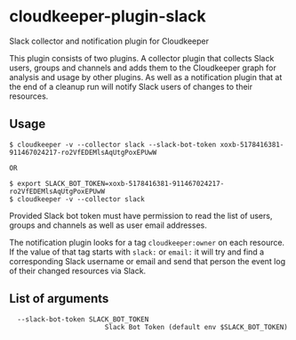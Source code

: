 # cloudkeeper-plugin-slack
Slack collector and notification plugin for Cloudkeeper

This plugin consists of two plugins.
A collector plugin that collects Slack users, groups and channels and adds them to the Cloudkeeper graph for analysis and usage by other plugins.
As well as a notification plugin that at the end of a cleanup run will notify Slack users of changes to their resources.

## Usage
```
$ cloudkeeper -v --collector slack --slack-bot-token xoxb-5178416381-911467024217-ro2VfEDEMlsAqUtgPoxEPUwW

OR

$ export SLACK_BOT_TOKEN=xoxb-5178416381-911467024217-ro2VfEDEMlsAqUtgPoxEPUwW
$ cloudkeeper -v --collector slack
```

Provided Slack bot token must have permission to read the list of users, groups and channels as well as user email addresses.

The notification plugin looks for a tag `cloudkeeper:owner` on each resource. If the value of that tag starts with `slack:` or `email:` it will
try and find a corresponding Slack username or email and send that person the event log of their changed resources via Slack.

## List of arguments
```
  --slack-bot-token SLACK_BOT_TOKEN
                        Slack Bot Token (default env $SLACK_BOT_TOKEN)
```
